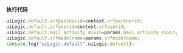 <p class="panel-title"><b>执行代码</b></p>

```javascript
uiLogic.default.srfpartnerid=context.srfpartnerid;
uiLogic.default.srfuserid=context.srfuserid;
uiLogic.default.mail_activity_mixin=params.mail_activity_mixin;
uiLogic.default.srfmodelname=params.srfmodelname;
console.log("uiLogic.default",uiLogic.default);
```
